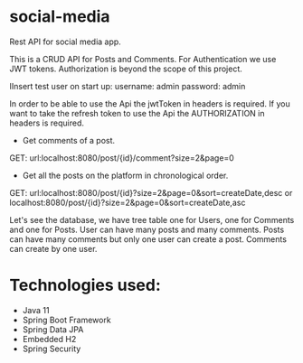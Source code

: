 # social-media

Rest API for social media app.

This is a CRUD API for Posts and Comments. 
For Authentication we use JWT tokens.
Authorization is beyond the scope of this project.

ΙInsert test user on start up:
username: admin
password: admin

In order to be able to use the Api the jwtToken in headers is required.
If you want to take the refresh token to use the Api the AUTHORIZATION in headers is required.

* Get comments of a post.

GET: 
url:localhost:8080/post/{id}/comment?size=2&page=0 

* Get all the posts on the platform in chronological order.

GET:
url:localhost:8080/post/{id}?size=2&page=0&sort=createDate,desc or localhost:8080/post/{id}?size=2&page=0&sort=createDate,asc


Let's see the database, we have tree table one for Users, one for Comments and one for Posts. 
User can have many posts and many comments. Posts can have many comments but only one user can create a post.
Comments can create by one user. 


# Technologies used:
* Java 11
* Spring Boot Framework
* Spring Data JPA
* Embedded H2
* Spring Security

